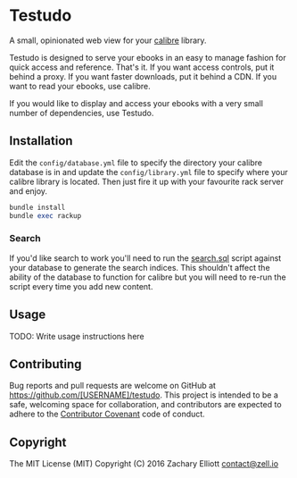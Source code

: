 # Testudo

A small, opinionated web view for your [calibre](https://calibre-ebook.com/)
library.

Testudo is designed to serve your ebooks in an easy to manage fashion for quick
access and reference. That's it. If you want access controls, put it behind a
proxy. If you want faster downloads, put it behind a CDN. If you want to read
your ebooks, use calibre.

If you would like to display and access your ebooks with a very small number of
dependencies, use Testudo.

## Installation

Edit the `config/database.yml` file to specify the directory your calibre
database is in and update the `config/library.yml` file to specify where your
calibre library is located. Then just fire it up with your favourite rack
server and enjoy.

```ruby
bundle install
bundle exec rackup
```

### Search

If you'd like search to work you'll need to run
the [search.sql](db/search.sql) script against your database to generate the
search indices. This shouldn't affect the ability of the database to function
for calibre but you will need to re-run the script every time you add new
content.

## Usage

TODO: Write usage instructions here

## Contributing

Bug reports and pull requests are welcome on GitHub at
https://github.com/[USERNAME]/testudo. This project is intended to be a safe,
welcoming space for collaboration, and contributors are expected to adhere to
the [Contributor Covenant](http://contributor-covenant.org) code of conduct.

## Copyright

The MIT License (MIT)
Copyright (C) 2016 Zachary Elliott <contact@zell.io>

